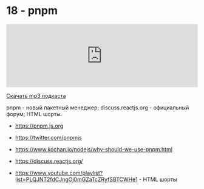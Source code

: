 # 18 - pnpm


<iframe width="100%" height="166" scrolling="no" frameborder="no" src="https://w.soundcloud.com/player/?url=https%3A//api.soundcloud.com/tracks/324497031&amp;color=ff5500&amp;auto_play=false&amp;hide_related=false&amp;show_comments=true&amp;show_user=true&amp;show_reposts=false"></iframe>



<a href="https://5minreact.podster.fm/18/download/audio.mp3?download=yes&media=file"><i class="fa fa-download"></i> Скачать mp3 подкаста</a>



pnpm - новый пакетный менеджер; discuss.reactjs.org - официальный форум; HTML шорты.



- https://pnpm.js.org

- https://twitter.com/pnpmjs

- https://www.kochan.io/nodejs/why-should-we-use-pnpm.html

- https://discuss.reactjs.org/

- https://www.youtube.com/playlist?list=PLQJNT2fdCJngOj0mGZaTcZRyfSBTCWHe1 - HTML шорты
